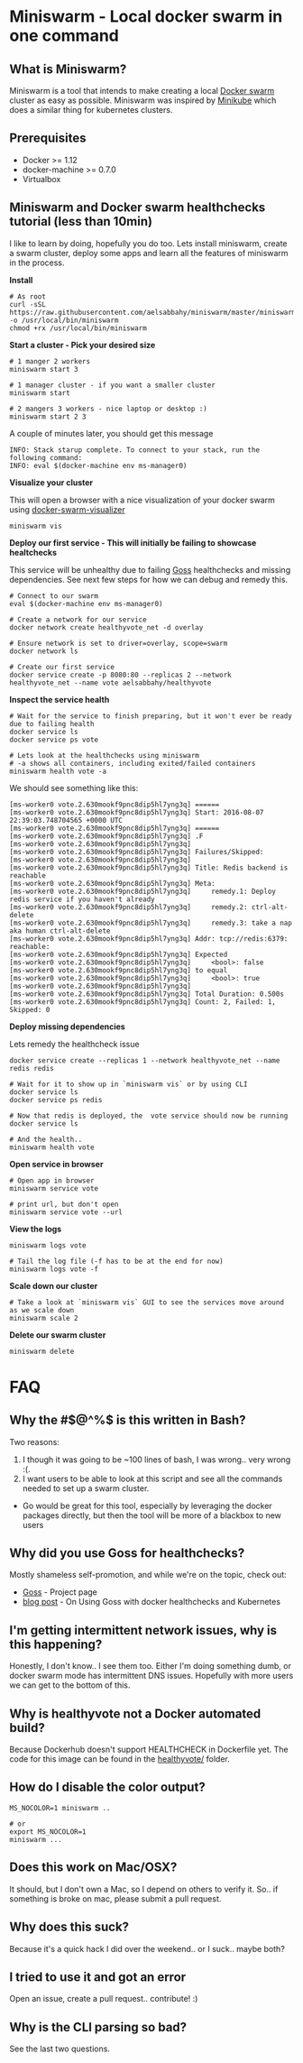 # Miniswarm - Local docker swarm in one command

## What is Miniswarm?
Miniswarm is a tool that intends to make creating a local [Docker swarm](https://docs.docker.com/engine/swarm/) cluster as easy as possible. Miniswarm was inspired by [Minikube](https://github.com/kubernetes/minikube) which does a similar thing for kubernetes clusters.

## Prerequisites

* Docker >= 1.12
* docker-machine >= 0.7.0
* Virtualbox

## Miniswarm and Docker swarm healthchecks tutorial (less than 10min)
I like to learn by doing, hopefully you do too. Lets install miniswarm, create a swarm cluster, deploy some apps and learn all the features of miniswarm in the process.

**Install**
```
# As root
curl -sSL https://raw.githubusercontent.com/aelsabbahy/miniswarm/master/miniswarm -o /usr/local/bin/miniswarm
chmod +rx /usr/local/bin/miniswarm
```

**Start a cluster - Pick your desired size**
```
# 1 manger 2 workers
miniswarm start 3

# 1 manager cluster - if you want a smaller cluster
miniswarm start

# 2 mangers 3 workers - nice laptop or desktop :)
miniswarm start 2 3
```
A couple of minutes later, you should get this message
```
INFO: Stack starup complete. To connect to your stack, run the following command:
INFO: eval $(docker-machine env ms-manager0)
```

**Visualize your cluster**

This will open a browser with a nice visualization of your docker swarm using [docker-swarm-visualizer](https://github.com/ManoMarks/docker-swarm-visualizer)
```
miniswarm vis
```

**Deploy our first service - This will initially be failing to showcase healtchecks**

This service will be unhealthy due to failing [Goss](https://github.com/aelsabbahy/goss) healthchecks and missing dependencies. See next few steps for how we can debug and remedy this.
```
# Connect to our swarm
eval $(docker-machine env ms-manager0)

# Create a network for our service
docker network create healthyvote_net -d overlay

# Ensure network is set to driver=overlay, scope=swarm
docker network ls

# Create our first service
docker service create -p 8080:80 --replicas 2 --network healthyvote_net --name vote aelsabbahy/healthyvote
```

**Inspect the service health**
```
# Wait for the service to finish preparing, but it won't ever be ready due to failing health
docker service ls
docker service ps vote

# Lets look at the healthchecks using miniswarm
# -a shows all containers, including exited/failed containers
miniswarm health vote -a
```

We should see something like this:
```
[ms-worker0 vote.2.630mookf9pnc8dip5hl7yng3q] ======
[ms-worker0 vote.2.630mookf9pnc8dip5hl7yng3q] Start: 2016-08-07 22:39:03.748704565 +0000 UTC
[ms-worker0 vote.2.630mookf9pnc8dip5hl7yng3q] ======
[ms-worker0 vote.2.630mookf9pnc8dip5hl7yng3q] .F
[ms-worker0 vote.2.630mookf9pnc8dip5hl7yng3q]
[ms-worker0 vote.2.630mookf9pnc8dip5hl7yng3q] Failures/Skipped:
[ms-worker0 vote.2.630mookf9pnc8dip5hl7yng3q]
[ms-worker0 vote.2.630mookf9pnc8dip5hl7yng3q] Title: Redis backend is reachable
[ms-worker0 vote.2.630mookf9pnc8dip5hl7yng3q] Meta:
[ms-worker0 vote.2.630mookf9pnc8dip5hl7yng3q]     remedy.1: Deploy redis service if you haven't already
[ms-worker0 vote.2.630mookf9pnc8dip5hl7yng3q]     remedy.2: ctrl-alt-delete
[ms-worker0 vote.2.630mookf9pnc8dip5hl7yng3q]     remedy.3: take a nap aka human ctrl-alt-delete
[ms-worker0 vote.2.630mookf9pnc8dip5hl7yng3q] Addr: tcp://redis:6379: reachable:
[ms-worker0 vote.2.630mookf9pnc8dip5hl7yng3q] Expected
[ms-worker0 vote.2.630mookf9pnc8dip5hl7yng3q]     <bool>: false
[ms-worker0 vote.2.630mookf9pnc8dip5hl7yng3q] to equal
[ms-worker0 vote.2.630mookf9pnc8dip5hl7yng3q]     <bool>: true
[ms-worker0 vote.2.630mookf9pnc8dip5hl7yng3q]
[ms-worker0 vote.2.630mookf9pnc8dip5hl7yng3q] Total Duration: 0.500s
[ms-worker0 vote.2.630mookf9pnc8dip5hl7yng3q] Count: 2, Failed: 1, Skipped: 0
```

**Deploy missing dependencies**

Lets remedy the healthcheck issue

```
docker service create --replicas 1 --network healthyvote_net --name redis redis

# Wait for it to show up in `miniswarm vis` or by using CLI
docker service ls
docker service ps redis

# Now that redis is deployed, the  vote service should now be running
docker service ls

# And the health..
miniswarm health vote
```

**Open service in browser**
```
# Open app in browser
miniswarm service vote

# print url, but don't open
miniswarm service vote --url
```

**View the logs**
```
miniswarm logs vote

# Tail the log file (-f has to be at the end for now)
miniswarm logs vote -f
```

**Scale down our cluster**
```
# Take a look at `miniswarm vis` GUI to see the services move around as we scale down
miniswarm scale 2
```

**Delete our swarm cluster**
```
miniswarm delete
```

# FAQ
## Why the #$@^%$ is this written in Bash?

Two reasons:

1. I though it was going to be ~100 lines of bash, I was wrong.. very wrong :(.
2. I want users to be able to look at this script and see all the commands needed to set up a swarm cluster.
  * Go would be great for this tool, especially by leveraging the docker packages directly, but then the tool will be more of a blackbox to new users

## Why did you use Goss for healthchecks?
Mostly shameless self-promotion, and while we're on the topic, check out:
* [Goss](https://github.com/aelsabbahy/goss) - Project page
* [blog post](https://medium.com/@aelsabbahy/docker-1-12-kubernetes-simplified-health-checks-and-container-ordering-with-goss-fa8debbe676c) - On Using Goss with docker healthchecks and Kubernetes

## I'm getting intermittent network issues, why is this happening?
Honestly, I don't know.. I see them too. Either I'm doing something dumb, or docker swarm mode has intermittent DNS issues. Hopefully with more users we can get to the bottom of this.

## Why is healthyvote not a Docker automated build?
Because Dockerhub doesn't support HEALTHCHECK in Dockerfile yet. The code for this image can be found in the [healthyvote/](https://github.com/aelsabbahy/miniswarm/tree/master/healthyvote) folder.

## How do I disable the color output?

```
MS_NOCOLOR=1 miniswarm ..

# or
export MS_NOCOLOR=1
miniswarm ...
```

## Does this work on Mac/OSX?
It should, but I don't own a Mac, so I depend on others to verify it. So.. if something is broke on mac, please submit a pull request.


## Why does this suck?

Because it's a quick hack I did over the weekend.. or I suck.. maybe both?

## I tried to use it and got an error

Open an issue, create a pull request.. contribute! :)

## Why is the CLI parsing so bad?

See the last two questions.
